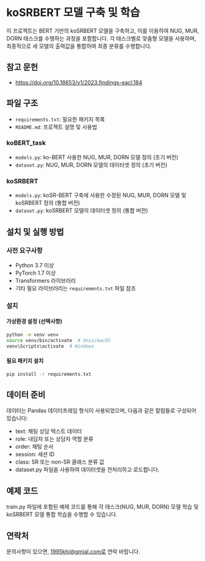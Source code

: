 # koSRBERT 모델 구축 및 학습

이 프로젝트는 BERT 기반의 koSRBERT 모델을 구축하고, 이를 이용하여 NUG, MUR, DORN 태스크를 수행하는 과정을 포함합니다. 각 태스크별로 맞춤형 모델을 사용하며, 최종적으로 세 모델의 출력값을 통합하여 최종 분류를 수행합니다.



## 참고 문헌
- https://doi.org/10.18653/v1/2023.findings-eacl.184



## 파일 구조
- `requirements.txt`: 필요한 패키지 목록
- `README.md`: 프로젝트 설명 및 사용법


### koBERT_task
- `models.py`: ko-BERT 사용한 NUG, MUR, DORN 모델 정의 (초기 버전)
- `dataset.py`: NUG, MUR, DORN 모델의 데이터셋 정의 (초기 버전)

  
### koSRBERT
- `models.py`: koSR-BERT 구축에 사용한 수정된 NUG, MUR, DORN 모델 및 koSRBERT 정의 (통합 버전)
- `dataset.py`: koSRBERT 모델의 데이터셋 정의 (통합 버전)




## 설치 및 실행 방법

### 사전 요구사항
- Python 3.7 이상
- PyTorch 1.7 이상
- Transformers 라이브러리
- 기타 필요 라이브러리는 `requirements.txt` 파일 참조

### 설치

#### 가상환경 설정 (선택사항)
```bash
python -m venv venv
source venv/bin/activate  # Unix/macOS
venv\Scripts\activate  # Windows
```

#### 필요 패키지 설치
```bash
pip install -r requirements.txt
```



## 데이터 준비

데이터는 Pandas 데이터프레임 형식이 사용되었으며, 다음과 같은 칼럼들로 구성되어 있습니다:

- text: 채팅 상담 텍스트 데이터
- role: 내담자 또는 상담자 역할 분류
- order: 채팅 순서
- session: 세션 ID
- class: SR 또는 non-SR 클래스 분류 값
- dataset.py 파일을 사용하여 데이터셋을 전처리하고 로드합니다.



## 예제 코드

train.py 파일에 포함된 예제 코드를 통해 각 태스크(NUG, MUR, DORN) 모델 학습 및 koSRBERT 모델 통합 학습을 수행할 수 있습니다.



## 연락처

문의사항이 있으면, 1995khi@gmial.com로 연락 바랍니다.

